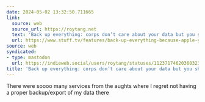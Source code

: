 ```yaml
---
date: 2024-05-02 13:32:50.711665
link:
  source: web
  source_url: https://roytang.net
  text: 'Back up everything: corps don’t care about your data but you should'
  url: https://www.stuff.tv/features/back-up-everything-because-apple-yahoo-pocket-and-others-dont-care-about-your-data-and-photos-but-you-should/
source: web
syndicated:
- type: mastodon
  url: https://indieweb.social/users/roytang/statuses/112371746203603239
title: 'Back up everything: corps don’t care about your data but you should'
---
```


There were soooo many services from the aughts where I regret not having a proper backup/export of my data there